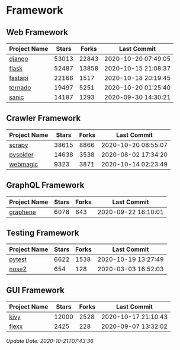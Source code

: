 # Framework

## Web Framework

| Project Name | Stars | Forks | Last Commit |
| ------------ | ----- | ----- | ----------- |
| [django](https://github.com/django/django) | 53013 | 22843 | 2020-10-20 07:49:05 |
| [flask](https://github.com/pallets/flask) | 52487 | 13858 | 2020-10-15 21:08:37 |
| [fastapi](https://github.com/tiangolo/fastapi) | 22168 | 1517 | 2020-10-18 20:19:45 |
| [tornado](https://github.com/tornadoweb/tornado) | 19497 | 5251 | 2020-10-20 01:25:40 |
| [sanic](https://github.com/huge-success/sanic) | 14187 | 1293 | 2020-09-30 14:30:21 |

## Crawler Framework

| Project Name | Stars | Forks | Last Commit |
| ------------ | ----- | ----- | ----------- |
| [scrapy](https://github.com/scrapy/scrapy) | 38615 | 8866 | 2020-10-20 08:55:07 |
| [pyspider](https://github.com/binux/pyspider) | 14638 | 3538 | 2020-08-02 17:34:20 |
| [webmagic](https://github.com/code4craft/webmagic) | 9323 | 3871 | 2020-10-14 02:23:49 |

## GraphQL Framework

| Project Name | Stars | Forks | Last Commit |
| ------------ | ----- | ----- | ----------- |
| [graphene](https://github.com/graphql-python/graphene) | 6078 | 643 | 2020-09-22 16:10:01 |

## Testing Framework

| Project Name | Stars | Forks | Last Commit |
| ------------ | ----- | ----- | ----------- |
| [pytest](https://github.com/pytest-dev/pytest) | 6622 | 1538 | 2020-10-19 13:27:49 |
| [nose2](https://github.com/nose-devs/nose2) | 654 | 128 | 2020-03-03 16:52:03 |

## GUI Framework

| Project Name | Stars | Forks | Last Commit |
| ------------ | ----- | ----- | ----------- |
| [kivy](https://github.com/kivy/kivy) | 12000 | 2528 | 2020-10-17 21:10:43 |
| [flexx](https://github.com/flexxui/flexx) | 2425 | 228 | 2020-09-07 13:32:02 |

*Update Date: 2020-10-21T07:43:36*